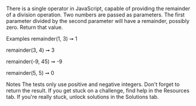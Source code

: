 There is a single operator in JavaScript, capable of providing the remainder of a division operation. Two numbers are passed as parameters. The first parameter divided by the second parameter will have a remainder, possibly zero. Return that value.

Examples
remainder(1, 3) ➞ 1

remainder(3, 4) ➞ 3

remainder(-9, 45) ➞ -9

remainder(5, 5) ➞ 0

Notes
The tests only use positive and negative integers.
Don't forget to return the result.
If you get stuck on a challenge, find help in the Resources tab.
If you're really stuck, unlock solutions in the Solutions tab.